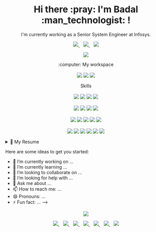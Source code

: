 
<h1 align='center'>
  Hi there :pray: I'm Badal :man_technologist: !
</h1>

<p align='center'>
  I'm currently working as a Senior System Engineer at Infosys.
</p>

<p align='center'>
  
  <a href="https://www.linkedin.com/in/badalsde/">
    <img src="https://img.shields.io/badge/linkedin-%230077B5.svg?&style=for-the-badge&logo=linkedin&logoColor=white" />
  </a>&nbsp;&nbsp;
  <a href="https://instagram.com/badalsde">
    <img src="https://img.shields.io/badge/instagram-%23E4405F.svg?&style=for-the-badge&logo=instagram&logoColor=white" />        
  </a>&nbsp;&nbsp;
  <a href="https://portfolio-iqzm.onrender.com">
    <img src="https://img.shields.io/badge/Portfolio-000000?style=for-the-badge&logo=About.me&logoColor=white" />        
  </a>
</p>

<p align='center'>
  <a href="#"><img src="https://github-readme-stats-git-masterrstaa-rickstaa.vercel.app/api?username=badalsde&theme=radical"></a>
</p>

<p align='center'>
  :computer: My workspace<br/><br/>
  <img src="https://img.shields.io/badge/Linux-%230078D6.svg?&style=for-the-badge&logo=Linux&logoColor=white" />
  <img src="https://img.shields.io/badge/intel-core%20i5%2010th-%230071C5.svg?&style=for-the-badge&logo=intel&logoColor=white" />
  <img src="https://img.shields.io/badge/RAM-12GB-%230071C5.svg?&style=for-the-badge&logoColor=white" />
</p>

<p align='center'> Skills <br><br>
  
  <img src="https://img.shields.io/badge/Java-FFD43B?style=for-the-badge&logo=java&logoColor=blue" />
  <img src="https://img.shields.io/badge/Flask-000000?style=for-the-badge&logo=flask&logoColor=white" />
  <img src="https://img.shields.io/badge/Django-092E20?style=for-the-badge&logo=django&logoColor=green" /> 
  <img src="https://img.shields.io/badge/Streamlit-FF4B4B?style=for-the-badge&logo=Streamlit&logoColor=white" /><br><br>
  <img src="https://img.shields.io/badge/Jupyter-F37626.svg?&style=for-the-badge&logo=Jupyter&logoColor=white" />
  <img src="https://img.shields.io/badge/Numpy-777BB4?style=for-the-badge&logo=numpy&logoColor=white" />
  <img src="https://img.shields.io/badge/Pandas-2C2D72?style=for-the-badge&logo=pandas&logoColor=white" />
  <img src="https://img.shields.io/badge/scikit_learn-F7931E?style=for-the-badge&logo=scikit-learn&logoColor=white" /><br><br>
  <img src="https://img.shields.io/badge/HTML5-E34F26?style=for-the-badge&logo=html5&logoColor=white" />
  <img src="https://img.shields.io/badge/CSS3-1572B6?style=for-the-badge&logo=css3&logoColor=white" />
  <img src="https://img.shields.io/badge/Bootstrap-563D7C?style=for-the-badge&logo=bootstrap&logoColor=white" />
  <img src="https://img.shields.io/badge/MySQL-005C84?style=for-the-badge&logo=mysql&logoColor=white" />
  <img src="https://img.shields.io/badge/Oracle-F80000?style=for-the-badge&logo=Oracle&logoColor=white" /><br><br>
  <img src="https://img.shields.io/badge/Jira-0052CC?style=for-the-badge&logo=Jira&logoColor=white" />
  <img src="https://img.shields.io/badge/GIT-E44C30?style=for-the-badge&logo=git&logoColor=white" />
  <img src="https://img.shields.io/badge/GitHub-100000?style=for-the-badge&logo=github&logoColor=white" />
  <img src="https://img.shields.io/badge/Bitbucket-0747a6?style=for-the-badge&logo=bitbucket&logoColor=white" />
  <img src="https://img.shields.io/badge/TeamCity-000000?style=for-the-badge&logo=TeamCity&logoColor=white" />
  <img src="https://img.shields.io/badge/Jenkins-%230071C5.svg?&style=for-the-badge&logoColor=Jenkins&logoColor=white" />

</p>


<details>
  <summary>📃 My Resume </summary>


## Education

- :man_student: **Computer Science & Engineering**\
  :calendar: 2016 - 2020\
  :school: **Gyan Ganga Collge of Technology** - Jabalpur

## Experience
  
- :technologist:**System Engineer**\
  :calendar: 09/2021 - present\
  :office: **Infosys Limited** - Pune
  
- :technologist:**Python Developer**\
  :calendar: 07/2021 - 08/2021\
  :office: **RodadCast Technology** -New Delhi

</details>


Here are some ideas to get you started:

- 🔭 I’m currently working on ...
- 🌱 I’m currently learning ...
- 👯 I’m looking to collaborate on ...
- 🤔 I’m looking for help with ...
- 💬 Ask me about ...
- 📫 How to reach me: ...
- 😄 Pronouns: ...
- ⚡ Fun fact: ...
-->
<p align='center'>
  <a href="#"><img src="https://github-readme-activity-graph.cyclic.app/graph?username=badalsde&theme=tokyo-night"></a>
</p>
<p align='center'>
<a href="https://medium.com/@badalsde/">
    <img src="https://img.shields.io/badge/Medium-12100E?style=for-the-badge&logo=medium&logoColor=white" />
  </a>&nbsp;&nbsp;
<a href="https://www.kaggle.com/badal25">
    <img src="https://img.shields.io/badge/Kaggle-20BEFF?style=for-the-badge&logo=Kaggle&logoColor=white" />
  </a>&nbsp;&nbsp;
  <a href="https://twitter.com/badalsde">
    <img src="https://img.shields.io/badge/Twitter-1DA1F2?style=for-the-badge&logo=twitter&logoColor=white" />
  </a>&nbsp;&nbsp;
  <a href="https://www.facebook.com/badalsde/">
    <img src="https://img.shields.io/badge/Facebook-1877F2?style=for-the-badge&logo=facebook&logoColor=white" />
  </a>&nbsp;&nbsp;
  <a href="https://in.pinterest.com/badalsde/">
    <img src="https://img.shields.io/badge/Pinterest-%23E60023.svg?&style=for-the-badge&logo=Pinterest&logoColor=white" />
  </a>&nbsp;&nbsp;
  <a href="https://www.quora.com/profile/Badal-Kumar-1837">
    <img src="https://img.shields.io/badge/Quora-%23B92B27.svg?&style=for-the-badge&logo=Quora&logoColor=white" />
  </a>&nbsp;&nbsp;
<a href="https://gitlab.com/badalsde">
    <img src="https://img.shields.io/badge/GitLab-330F63?style=for-the-badge&logo=gitlab&logoColor=white" />
  </a>
</p>
